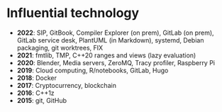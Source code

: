 # Influential technology
- __2022__: SIP, GitBook, Compiler Explorer (on prem), GitLab (on prem), GitLab service desk, PlantUML (in Markdown), systemd, Debian packaging, git worktrees, FIX
- __2021__: fmtlib, TMP, C++20 ranges and views (lazy evaluation)
- __2020__: Blender, Media servers, ZeroMQ, Tracy profiler, Raspberry Pi
- __2019__: Cloud computing, R/notebooks, GitLab, Hugo
- __2018__: Docker
- __2017__: Cryptocurrency, blockchain
- __2016__: C++1z
- __2015__: git, GitHub

